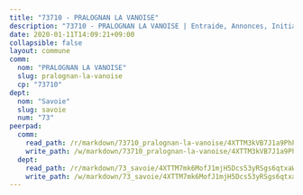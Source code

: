 ```yaml
---
title: "73710 - PRALOGNAN LA VANOISE"
description: "73710 - PRALOGNAN LA VANOISE | Entraide, Annonces, Initiatives"
date: 2020-01-11T14:09:21+09:00
collapsible: false
layout: commune
comm:
  nom: "PRALOGNAN LA VANOISE"
  slug: pralognan-la-vanoise
  cp: "73710"
dept:
  nom: "Savoie"
  slug: savoie
  num: "73"
peerpad:
  comm:
    read_path: /r/markdown/73710_pralognan-la-vanoise/4XTTM3kVB7J1a9PhPHya1BNLKYMwBY4oGchyxX2nsjDSfL7cm
    write_path: /w/markdown/73710_pralognan-la-vanoise/4XTTM3kVB7J1a9PhPHya1BNLKYMwBY4oGchyxX2nsjDSfL7cm-K3TgUecyZqMjGvGPWFgmULPQXMiaqaSdqCjkGLyyK2ZVARnEZXt3C6EARhTLZGCfswMQfDsbWSHtobbXJifqmqioSZiAJ2tUc2CLAjEex1z7XkXwG3CyjAAwoSrXB8skEf27f7r9
  dept:
    read_path: /r/markdown/73_savoie/4XTTM7mk6MofJ1mjH5Dcs53yRSgs6qtxaWYjKD54ttqHGEMur
    write_path: /w/markdown/73_savoie/4XTTM7mk6MofJ1mjH5Dcs53yRSgs6qtxaWYjKD54ttqHGEMur-K3TgTorsK1WLw8S2EgnkoX8tJEgZgam6ANhvqrVqNfiz9fX8kbMKu5AF1rqzXyxMRZgoVPrb5EERe3PeBhqF1SBfP5G1PJnvsDUF2LQSxevobpkDM4djQDebTYoo6Yx53thenJpY
---
```


